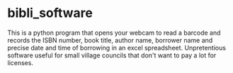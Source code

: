 # bibli_software
This is a python program that opens your webcam to read a barcode and records the ISBN number, book title, author name, borrower name and precise date and time of borrowing in an excel spreadsheet.
Unpretentious software useful for small village councils that don't want to pay a lot for licenses.
